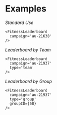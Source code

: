 # Examples

*Standard Use*

```
<FitnessLeaderboard
  campaign='au-21638'
/>
```

*Leaderboard by Team*

```
<FitnessLeaderboard
  campaign='au-21937'
  type='team'
/>
```

*Leaderboard by Group*

```
<FitnessLeaderboard
  campaign='au-21937'
  type='group'
  groupID={58}
/>
```
